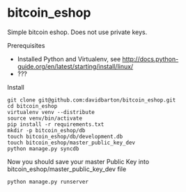 bitcoin_eshop
=============

Simple bitcoin eshop. Does not use private keys.

Prerequisites
* Installed Python and Virtualenv, see http://docs.python-guide.org/en/latest/starting/install/linux/
* ???

Install

```
git clone git@github.com:davidbarton/bitcoin_eshop.git
cd bitcoin_eshop
virtualenv venv --distribute
source venv/bin/activate
pip install -r requirements.txt
mkdir -p bitcoin_eshop/db
touch bitcoin_eshop/db/development.db
touch bitcoin_eshop/master_public_key_dev
python manage.py syncdb
```
Now you should save your master Public Key into bitcoin_eshop/master_public_key_dev file

```
python manage.py runserver
```
